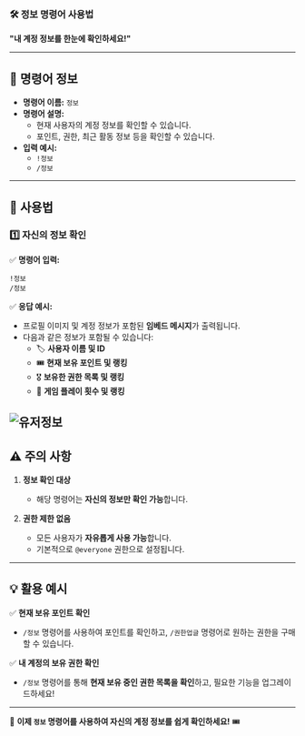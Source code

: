 ### 🛠️ **정보 명령어 사용법**

**"내 계정 정보를 한눈에 확인하세요!"**

---

## 📌 **명령어 정보**

-   **명령어 이름:** `정보`
-   **명령어 설명:**
    -   현재 사용자의 계정 정보를 확인할 수 있습니다.
    -   포인트, 권한, 최근 활동 정보 등을 확인할 수 있습니다.
-   **입력 예시:**
    -   `!정보`
    -   `/정보`

---

## 🎯 **사용법**

### 1️⃣ **자신의 정보 확인**

✅ **명령어 입력:**

```
!정보
/정보
```

✅ **응답 예시:**

-   프로필 이미지 및 계정 정보가 포함된 **임베드 메시지**가 출력됩니다.
-   다음과 같은 정보가 포함될 수 있습니다:
    -   🏷️ **사용자 이름 및 ID**
    -   🎟️ **현재 보유 포인트 및 랭킹**
    -   🎖️ **보유한 권한 목록 및 랭킹**
    -   📆 **게임 플레이 횟수 및 랭킹**

## ![유저정보](./content/image/permissioncheck.png)

## ⚠️ **주의 사항**

1. **정보 확인 대상**

    - 해당 명령어는 **자신의 정보만 확인 가능**합니다.

2. **권한 제한 없음**
    - 모든 사용자가 **자유롭게 사용 가능**합니다.
    - 기본적으로 `@everyone` 권한으로 설정됩니다.

---

## 💡 **활용 예시**

✅ **현재 보유 포인트 확인**

-   `/정보` 명령어를 사용하여 포인트를 확인하고, `/권한업글` 명령어로 원하는 권한을 구매할 수 있습니다.

✅ **내 계정의 보유 권한 확인**

-   `/정보` 명령어를 통해 **현재 보유 중인 권한 목록을 확인**하고, 필요한 기능을 업그레이드하세요!

---

🚀 **이제 `정보` 명령어를 사용하여 자신의 계정 정보를 쉽게 확인하세요!** 🎟️
